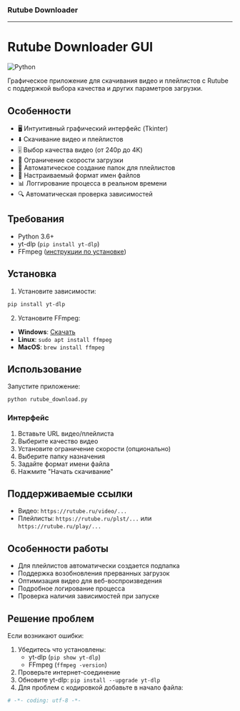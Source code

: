 ### Rutube Downloader

---

# Rutube Downloader GUI
![Python](https://img.shields.io/badge/Python-3.6%2B-blue?logo=python)

Графическое приложение для скачивания видео и плейлистов с Rutube с поддержкой выбора качества и других параметров загрузки.

## Особенности
- 🖥️ Интуитивный графический интерфейс (Tkinter)
- ⬇️ Скачивание видео и плейлистов
- 🎚️ Выбор качества видео (от 240p до 4K)
- 🚦 Ограничение скорости загрузки
- 📁 Автоматическое создание папок для плейлистов
- 📝 Настраиваемый формат имен файлов
- 📊 Логгирование процесса в реальном времени
- 🔍 Автоматическая проверка зависимостей

## Требования
- Python 3.6+
- yt-dlp (`pip install yt-dlp`)
- FFmpeg ([инструкции по установке](https://ffmpeg.org/download.html))

## Установка
1. Установите зависимости:
```bash
pip install yt-dlp
```

2. Установите FFmpeg:
- **Windows**: [Скачать](https://www.gyan.dev/ffmpeg/builds/)
- **Linux**: `sudo apt install ffmpeg`
- **MacOS**: `brew install ffmpeg`

## Использование
Запустите приложение:
```bash
python rutube_download.py
```

### Интерфейс

1. Вставьте URL видео/плейлиста
2. Выберите качество видео
3. Установите ограничение скорости (опционально)
4. Выберите папку назначения
5. Задайте формат имени файла
6. Нажмите "Начать скачивание"

## Поддерживаемые ссылки
- Видео: `https://rutube.ru/video/...`
- Плейлисты: `https://rutube.ru/plst/...` или `https://rutube.ru/play/...`

## Особенности работы
- Для плейлистов автоматически создается подпапка
- Поддержка возобновления прерванных загрузок
- Оптимизация видео для веб-воспроизведения
- Подробное логирование процесса
- Проверка наличия зависимостей при запуске

## Решение проблем
Если возникают ошибки:
1. Убедитесь что установлены:
   - yt-dlp (`pip show yt-dlp`)
   - FFmpeg (`ffmpeg -version`)
2. Проверьте интернет-соединение
3. Обновите yt-dlp: `pip install --upgrade yt-dlp`
4. Для проблем с кодировкой добавьте в начало файла:
```python
# -*- coding: utf-8 -*-
```
